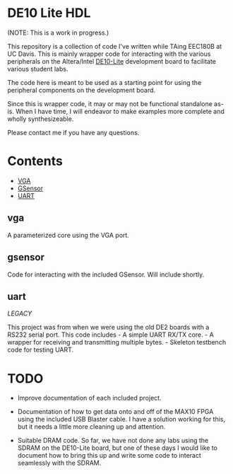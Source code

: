 # DE10 Lite HDL

(NOTE: This is a work in progress.)

This repository is a collection of code I've written while TAing EEC180B at 
UC Davis. This is mainly wrapper code for interacting with the various 
peripherals on the Altera/Intel [DE10-Lite](http://www.terasic.com.tw/cgi-bin/page/archive.pl?No=1021)
development board to facilitate various student labs.

The code here is meant to be used as a starting point for using the peripheral
components on the development board.

Since this is wrapper code, it may or may not be functional standalone as-is.
When I have time, I will endeavor to make examples more complete and 
wholly synthesizeable. 

Please contact me if you have any questions.

# Contents

- [VGA](#vga)
- [GSensor](#gsensor)
- [UART](#uart)

## vga
A parameterized core using the VGA port.

## gsensor
Code for interacting with the included GSensor. Will include shortly.

## uart
*LEGACY*

This project was from when we were using the old DE2 boards with a RS232 serial 
port. This code includes 
    - A simple UART RX/TX core.
    - A wrapper for receiving and transmitting multiple bytes.
    - Skeleton testbench code for testing UART.

# TODO
- Improve documentation of each included project.

- Documentation of how to get data onto and off of the MAX10 FPGA using the
    included USB Blaster cable. I have a solution working for this, but it
    needs a little more cleaning up and attention.

- Suitable DRAM code. So far, we have not done any labs using the SDRAM on the
    DE10-Lite board, but one of these days I would like to document how to bring
    this up and write some code to interact seamlessly with the SDRAM.
